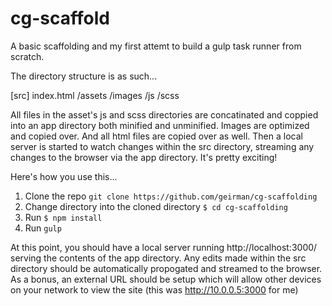 # cg-scaffold
A basic scaffolding and my first attemt to build a gulp task runner from scratch.

The directory structure is as such...

[src]
  index.html
  /assets
    /images
    /js
    /scss

All files in the asset's js and scss directories are concatinated and coppied into an app directory both minified and unminified. Images are optimized and copied over. And all html files are copied over as well. Then a local server is started to watch changes within the src directory, streaming any changes to the browser via the app directory. It's pretty exciting!

Here's how you use this...
1. Clone the repo `git clone https://github.com/geirman/cg-scaffolding`
2. Change directory into the cloned directory `$ cd cg-scaffolding`
3. Run `$ npm install`
4. Run `gulp`

At this point, you should have a local server running http://localhost:3000/ serving the contents of the app directory. Any edits made within the src directory should be automatically propogated and streamed to the browser. As a bonus, an external URL should be setup which will allow other devices on your network to view the site (this was http://10.0.0.5:3000 for me)

